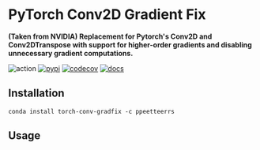 # PyTorch Conv2D Gradient Fix

**(Taken from NVIDIA) Replacement for Pytorch's Conv2D and Conv2DTranspose with support for higher-order gradients and disabling unnecessary gradient computations.**

![action](https://img.shields.io/github/workflow/status/ppeetteerrs/torch-conv-gradfix/build?logo=githubactions&logoColor=white)
[![pypi](https://img.shields.io/pypi/v/torch-conv-gradfix.svg)](https://pypi.python.org/pypi/torch-conv-gradfix)
[![codecov](https://img.shields.io/codecov/c/github/ppeetteerrs/torch-conv-gradfix?label=codecov&logo=codecov)](https://app.codecov.io/gh/ppeetteerrs/torch-conv-gradfix)
[![docs](https://img.shields.io/github/deployments/ppeetteerrs/torch-conv-gradfix/github-pages?label=docs&logo=readthedocs)](https://ppeetteerrs.github.io/torch-conv-gradfix)

## Installation

`conda install torch-conv-gradfix -c ppeetteerrs`

## Usage
